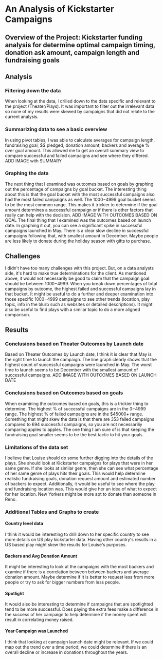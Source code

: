 # An Analysis of Kickstarter Campaigns
## Overview of the Project: Kickstarter funding analysis for determine optimal campaign timing, donation ask amount, campaign length and fundraising goals 
## Analysis
### Filtering down the data
When looking at the data, I drilled down to the data specific and relevant to the project (Theater/Plays). It was important to filter out the irrelevant data so none of my results were skewed by campaigns that did not relate to the current analysis. 
### Summarizing data to see a basic overview
In using pivot tables, I was able to calculate averages for campaign length, fundraising goal, $$ pledged, donation amount, backers and average % over goal amount. This allowed me to get an overall summary view to compare successful and failed campaigns and see where they differed. 
ADD IMAGE with SUMMARY
### Graphing the data
The next thing that I examined was outcomes based on goals by graphing out the percentage of campaigns by goal bucket. The interesting thing about this is that the goal bucket with the most successful campaigns also had the most failed campaigns as well. The $1000-$4999 goal bucket seems to be the most common range. This makes it trickier to determine if the goal amount determines a successful campaign or if there is other factors that really can help with the decision. 
ADD IMAGE WITH OUTCOMES BASED ON GOAL
The final thing that I examined was the outcomes based on launch date. In graphing it out, you can see a significant spike in successful campaigns launched in May. There is a clear slow decline in successful campaigns following that, with smallest amount in December. Maybe people are less likely to donate during the holiday season with gifts to purchase. 
## Challenges
I didn't have too many challenges with this project. But, on a data analysts side, it's hard to make true determinations for the client. As mentioned above, it would not necessarily be good to claim that the campaign goal should be between $1000-$4999. When you break down percentages of total campaigns by outcome, the highest failed and successful campaigns lay in that bucket. It might be useful to do a further and deeper examination into those specific $1000-$4999 campaigns to see other trends (location, play topic, info in the blurb such as websites or detailed descriptions). It might also be useful to find plays with a similar topic to do a more aligned comparison. 
## Results
### Conclusions based on Theater Outcomes by Launch date
Based on Theater Outcomes by Launch date, I think it is clear that May is the right time to launch the campaign. The line graph clearly shows that the highest count of successful campaigns were launched in May. The worst time to launch seems to be December with the smallest amount of successful campaigns. 
ADD IMAGE WITH OUTCOMES BASED ON LAUNCH DATE
### Conclusions based on Outcomes based on goals
When examining the outcomes based on goals, this is a trickier thing to determine. The highest % of successful campaigns are in the $0-$4999 range. The highest % of failed campaigns are in the $45000+ range. Something that might skew the data is that there are 353 failed campaigns compared to 694 successful campaigns, so you are not necessariliy comparing apples to apples. The one thing I am sure of is that keeping the fundraising goal smaller seems to be the best tactic to hit your goals. 
### Limitations of the data set
I believe that Louise should do some further digging into the details of the plays. She should look at Kickstarter campaigns for plays that were in her same genre. If she looks at similar genre, then she can see what percentage of her same genre of plays hits their goals. This would help determine realistic fundraising goals, donation request amount and estimated number of backers to expect. Additionally, it would be useful to see where the play and fundraising location was. This would give her an idea of what to expect for her location. New Yorkers might be more apt to donate than someone in Reno. 
### Additional Tables and Graphs to create
#### Country level data
I think it would be interesting to drill down to her specific country to see more details on US play kickstarter data. Having other country's results in a US based play might skew the results for Louise's purposes.
#### Backers and Avg Donation Amount
It might be interesting to look at the campaigns with the most backers and examine if there is a correlation between between backers and average donation amount. Maybe determine if it is better to request less from more people or try to ask for bigger numbers from less people.
#### Spotlight
It would also be interesting to determine if campaigns that are spotlighted tend to be more successful. Does paying the extra fees make a difference in the success of her campaign to help determine if the money spent will result in correlating money raised. 
#### Year Campaign was Launched
I think that looking at campaign launch date might be relevant. If we could map out the trend over a time period, we could determine if there is an overall decline or increase in donations throughout the years. 
